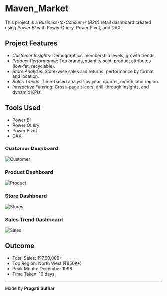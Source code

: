 # Maven_Market

This project is a *Business-to-Consumer (B2C)* retail dashboard created using *Power BI* with Power Query, Power Pivot, and DAX.

## Project Features

- *Customer Insights*: Demographics, membership levels, growth trends.
- *Product Performance*: Top brands, quantity sold, product attributes (low-fat, recyclable).
- *Store Analysis*: Store-wise sales and returns, performance by format and location.
- *Sales Trends*: Time-based analysis by year, quarter, month, and region.
- *Interactive Filtering*: Cross-page slicers, drill-through insights, and dynamic KPIs.

## Tools Used

- Power BI  
- Power Query  
- Power Pivot  
- DAX  

### Customer Dashboard  
![Customer](https://github.com/user-attachments/assets/5f9c92de-3564-458c-bd90-0ceeeec13c92)


### Product Dashboard  
![Product](https://github.com/user-attachments/assets/1e157372-495c-4924-87fa-58be5bc91f5f)


### Store Dashboard  
![Stores](https://github.com/user-attachments/assets/83371dd3-8582-401e-8fb0-c8603292ab55)


### Sales Trend Dashboard  
![Sales](https://github.com/user-attachments/assets/4c763583-79b5-48d0-a694-d3258def4bfe)


## Outcome

- Total Sales: ₹17,60,000+  
- Top Region: North West (₹850K+)  
- Peak Month: December 1998  
- Time Taken: 10 days  

---

Made by **Pragati Suthar**
